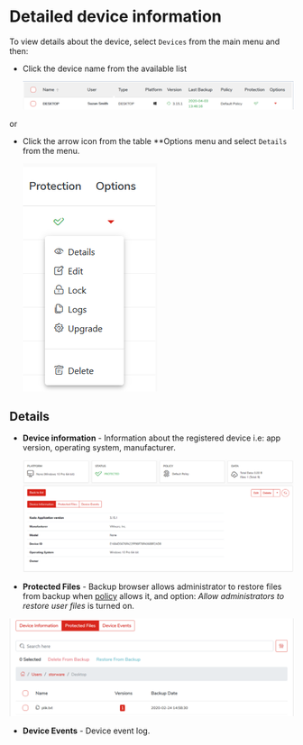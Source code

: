 # Detailed device information

To view details about the device, select `Devices` from the main menu and then:

* Click the device name from the available list

  ​![](../.gitbook/assets/devicedetail.png)​

or

* Click the arrow icon from the table \*\*Options menu and select `Details` from the menu.

  ![](../.gitbook/assets/deviceoptions%20%282%29.png)

## Details

* **Device information** - Information about the registered device i.e: app version, operating system, manufacturer.

  ![](../.gitbook/assets/devicedetails.png)

* **Protected Files** - Backup browser allows administrator to restore files from backup when [policy](../configuration/kodo-organization-portal/policies/policy-configuration/general-settings.md) allows it, and option: _Allow administrators to restore user files_ is turned on.

![](../.gitbook/assets/backupedfiles.png)

* **Device Events** - Device event log.

